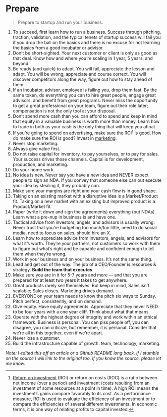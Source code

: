 # Prepare

> Prepare to startup and run your business.

1. To succeed, first learn how to run a business. Success through pitching, traction, validation, and the typical tenets of startup success will fail you if you drop the ball on the basics and there is no excuse for not learning the basics from a good incubator or advisor.
2. Don’t be short-sighted. Your next customer or client is only as good as that deal. Know how and where you’re scaling in 1 year, 5 years, and beyond.
3. Be ready (and quick) to adapt. You will fail, appreciate the lesson and adapt. You will be wrong, appreciate and course correct. You will discover competitors along the way, figure out how to stay ahead of them.
4. If an incubator, advisor, employee is failing you, drop them fast. By the same token, do everything you can to hire great people, engage great advisors, and benefit from great programs. Never miss the opportunity to get a great professional on your team, figure out their role later; compensation is not the only tool at your disposal.
5. Don’t spend more cash than you can afford to spend and keep in mind that equity in a valuable business is worth more than money. Learn how to trade in both as your cash is the only thing that will keep you afloat.
6. If you’re going to spend on advertising, make sure the ROI[^ROI] is good. How do make sure the ROI is good? Invest in [marketing](/market/).
7. Never stop marketing.
8. Always give value first.
9. Do not raise capital for inventory, to pay yourselves, or to pay for sales. Your success drives those channels. Capital is for development, production, and marketing.
10. Do your home work.
11. No idea is new. Never say you have a new idea and NEVER expect people to sign an NDA. If you convey that someone else can out execute your idea by stealing it, they probably can.
12. Make sure your margins are right and your cash flow is in good shape.
13. Taking on an existing market with a disruptive idea is a Market/Product fit. Taking on a new market with an existing but improved product is a Product/Market fit.
14. Paper (write it down and sign the agreements) everything (but NDAs). Learn what a pre-nup in business is and have one.
15. Tactical advice from investors, angels, and advisors is usually wrong. Never trust that you’re budgeting too much/too little, need to do social media, need to focus on sales, should hire an X.
16. Learn how to appreciate advice from investors, angels, and advisors for what it’s worth. They’re your partners, not customers so work with them to figure out what’s right and be capable and confident enough to tell them when they’re wrong.
17. Work in your business and on your business. It’s not the same thing.
18. Lead and get out of the way. The job of a CEO/Founder is resources & strategy. __Build the team that executes__.
19. Make sure you are in it for 5-7 years and more — and that you are prepared for at least two years it takes to get anywhere.
20. Great products rarely sell themselves. But keep in mind, Sales isn’t scalable; Sales closes. Marketing drives demand.
21. EVERYONE on your team needs to know the pitch six ways to Sunday. Pitch perfect, consistently, and on demand.
22. Give equity. Have equity agreements. Appreciate that they never NEED to be four years with a one year cliff. Think about what that means.
23. Operate with the highest degree of integrity and work within an ethical framework. Business is personal. You can piss people off, you can disagree, you can criticize, but remember, it is personal. Consider that we’re all in this together, even if we’re apart.
24. Never lose a customer.
25. Build the infrastructure capable of growth: team, technology, marketing.

_Note: I edited this off an article or a Github README long back. If I stumble on the source I will link to the original too. If you know the source, please let me know._


[^ROI]: [Return on investment](https://en.wikipedia.org/wiki/Return_on_investment) (ROI) or return on costs (ROC) is a ratio between net income (over a period) and investment (costs resulting from an investment of some resources at a point in time). A high ROI means the investment’s gains compare favorably to its cost. As a performance measure, ROI is used to evaluate the efficiency of an investment or to compare the efficiencies of several different investments. In economic terms, it is one way of relating profits to capital invested.
